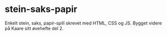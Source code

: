 # stein-saks-papir
Enkelt stein, saks, papir-spill skrevet med HTML, CSS og JS. Bygget videre på Kaare sitt øvehefte del 2.
